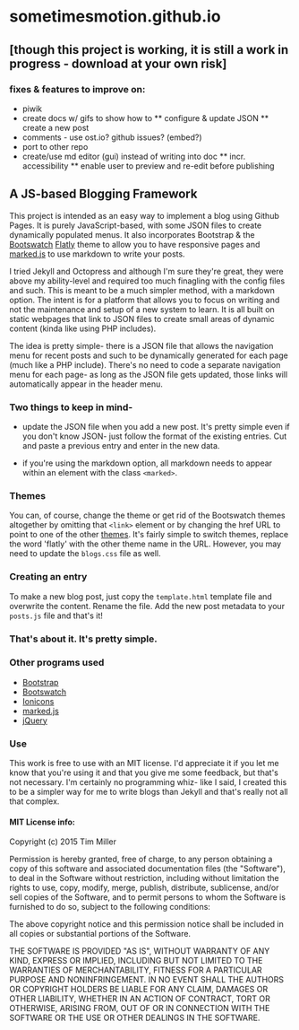 # sometimesmotion.github.io

## [though this project is working, it is still a work in progress - download at your own risk]

### fixes & features to improve on:
* piwik
* create docs w/ gifs to show how to
** configure &amp; update JSON
** create a new post
* comments - use ost.io? github issues? (embed?)
* port to other repo
* create/use md editor (gui) instead of writing into doc
** incr. accessibility
** enable user to preview and re-edit before publishing

## A JS-based Blogging Framework

This project is intended as an easy way to implement a blog using Github Pages. It is purely JavaScript-based, with some JSON files to create dynamically populated menus. It also incorporates Bootstrap & the [Bootswatch](https://bootswatch.com/) [Flatly](https://bootswatch.com/flatly/) theme to allow you to have responsive pages and [marked.js](https://github.com/chjj/marked) to use markdown to write your posts. 

I tried Jekyll and Octopress and although I'm sure they're great, they were above my ability-level and required too much finagling with the config files and such. This is meant to be a much simpler method, with a markdown option. The intent is for a platform that allows you to focus on writing and not the maintenance and setup of a new system to learn. It is all built on static webpages that link to JSON files to create small areas of dynamic content (kinda like using PHP includes). 

The idea is pretty simple- there is a JSON file that allows the navigation menu for recent posts and such to be dynamically generated for each page (much like a PHP include). There's no need to code a separate navigation menu for each page- as long as the JSON file gets updated, those links will automatically appear in the header menu. 

### Two things to keep in mind- 

* update the JSON file when you add a new post. It's pretty simple even if you don't know JSON- just follow the format of the existing entries. Cut and paste a previous entry and enter in the new data.

* if you're using the markdown option, all markdown needs to appear within an element with the class `<marked>`.

### Themes

You can, of course, change the theme or get rid of the Bootswatch themes altogether by omitting that `<link>` element or by changing the href URL to point to one of the other [themes](https://bootswatch.com/ "Bootswatch homepage"). It's fairly simple to switch themes, replace the word 'flatly' with the other theme name in the URL. However, you may need to update the `blogs.css` file as well.

### Creating an entry

To make a new blog post, just copy the `template.html` template file and overwrite the content. Rename the file. Add the new post metadata to your `posts.js` file and that's it! 

### That's about it. It's pretty simple. 

### Other programs used

* [Bootstrap](http://getbootstrap.com/)
* [Bootswatch](https://bootswatch.com/)
* [Ionicons](http://ionicons.com/)
* [marked.js](https://github.com/chjj/marked)
* [jQuery](https://jquery.com/)

### Use

This work is free to use with an MIT license. I'd appreciate it if you let me know that you're using it and that you give me some feedback, but that's not necessary. I'm certainly no programming whiz- like I said, I created this to be a simpler way for me to write blogs than Jekyll and that's really not all that complex. 

#### MIT License info:

Copyright (c) 2015 Tim Miller

Permission is hereby granted, free of charge, to any person obtaining a copy of this software and associated documentation files (the "Software"), to deal in the Software without restriction, including without limitation the rights to use, copy, modify, merge, publish, distribute, sublicense, and/or sell copies of the Software, and to permit persons to whom the Software is furnished to do so, subject to the following conditions:

The above copyright notice and this permission notice shall be included in all copies or substantial portions of the Software.

THE SOFTWARE IS PROVIDED "AS IS", WITHOUT WARRANTY OF ANY KIND, EXPRESS OR IMPLIED, INCLUDING BUT NOT LIMITED TO THE WARRANTIES OF MERCHANTABILITY, FITNESS FOR A PARTICULAR PURPOSE AND NONINFRINGEMENT. IN NO EVENT SHALL THE AUTHORS OR COPYRIGHT HOLDERS BE LIABLE FOR ANY CLAIM, DAMAGES OR OTHER LIABILITY, WHETHER IN AN ACTION OF CONTRACT, TORT OR OTHERWISE, ARISING FROM, OUT OF OR IN CONNECTION WITH THE SOFTWARE OR THE USE OR OTHER DEALINGS IN THE SOFTWARE.
